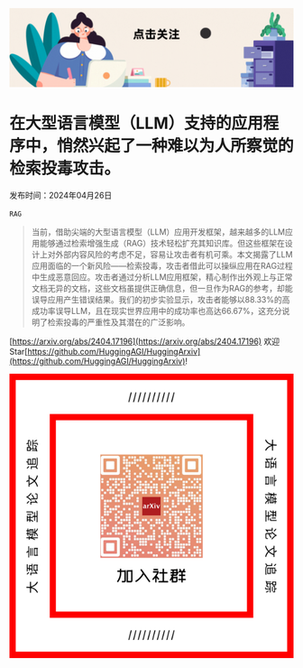 ![](https://raw.githubusercontent.com/HuggingAGI/HuggingArxiv/main/imgs/follow2.gif)
# 在大型语言模型（LLM）支持的应用程序中，悄然兴起了一种难以为人所察觉的检索投毒攻击。
发布时间：2024年04月26日

`RAG`
> 当前，借助尖端的大型语言模型（LLM）应用开发框架，越来越多的LLM应用能够通过检索增强生成（RAG）技术轻松扩充其知识库。但这些框架在设计上对外部内容风险的考虑不足，容易让攻击者有机可乘。本文揭露了LLM应用面临的一个新风险——检索投毒，攻击者借此可以操纵应用在RAG过程中生成恶意回应。攻击者通过分析LLM应用框架，精心制作出外观上与正常文档无异的文档，这些文档虽提供正确信息，但一旦作为RAG的参考，却能误导应用产生错误结果。我们的初步实验显示，攻击者能够以88.33%的高成功率误导LLM，且在现实世界应用中的成功率也高达66.67%，这充分说明了检索投毒的严重性及其潜在的广泛影响。



[https://arxiv.org/abs/2404.17196](https://arxiv.org/abs/2404.17196)
欢迎Star[https://github.com/HuggingAGI/HuggingArxiv](https://github.com/HuggingAGI/HuggingArxiv)!

![](https://raw.githubusercontent.com/HuggingAGI/HuggingArxiv/main/imgs/qrcode.png)